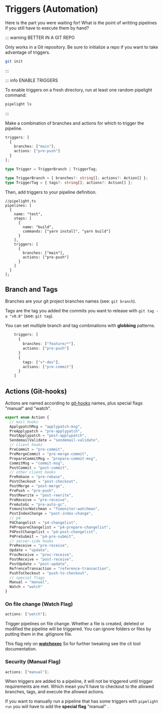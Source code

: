 # Triggers (Automation)

Here is the part you were waiting for!
What is the point of writting pipelines if you still have to execute them by hand?

::: warning BETTER IN A GIT REPO

Only works in a Git repository.
Be sure to initialize a repo if you want to take advantage of triggers.

```sh
git init
```

:::

::: info ENABLE TRIGGERS

To enable triggers on a fresh directory, run at least one random pipelight command:

```sh
pipelight ls
```

:::

Make a combination of branches and actions for which to trigger the pipeline.

```ts
triggers: [
  {
    branches: ["main"],
    actions: ["pre-push"]
  }
];
```

```ts
type Trigger = TriggerBranch | TriggerTag;

type TriggerBranch = { branches?: string[]; actions?: Action[] };
type TriggerTag = { tags?: string[]; actions?: Action[] };
```

Then, add triggers to your pipeline definition.

```ts{11}
//pipelight.ts
pipelines: [
  {
    name: "test",
    steps: [
      {
        name: "build",
        commands: ["yarn install", "yarn build"]
      }
    ],
    triggers: [
      {
        branches: ["main"],
        actions: ["pre-push"]
      }
    ]
  }
];
```

## Branch and Tags

Branches are your git project branches names (see: `git branch`).

Tags are the tag you added the commits you want to release with `git tag -a "v0.8"` (see: `git tag`).

You can set multiple branch and tag combinations with **globbing** patterns.

```ts
    triggers: [
      {
        branches: ["feature/*"],
        actions: ["pre-push"]
      }
      {
        tags: ["v*-dev"],
        actions: ["pre-commit"]
      }
    ]
```

## Actions (Git-hooks)

Actions are named according to [git-hooks](https://githooks.com/) names,
plus special flags "manual" and "watch".

```ts
export enum Action {
  // mail hooks
  ApplypatchMsg = "applypatch-msg",
  PreApplypatch = "pre-applypatch",
  PostApplypatch = "post-applypatch",
  SendemailValidate = "sendemail-validate",
  // client hooks
  PreCommit = "pre-commit",
  PreMergeCommit = "pre-merge-commit",
  PrepareCommitMsg = "prepare-commit-msg",
  CommitMsg = "commit-msg",
  PostCommit = "post-commit",
  // other client hooks
  PreRebase = "pre-rebase",
  PostCheckout = "post-checkout",
  PostMerge = "post-merge",
  PrePush = "pre-push",
  PostRewrite = "post-rewrite",
  PreReceive = "pre-receive",
  PreAutoGc = "pre-auto-gc",
  FsmonitorWatchman = "fsmonitor-watchman",
  PostIndexChange = "past-index-change",
  // p4
  P4Changelist = "p4-changelist",
  P4PrepareChangelist = "p4-prepare-changelist",
  P4PostChangelist = "p4-post-changelist",
  P4PreSubmit = "p4-pre-submit",
  // server-side hooks
  PreReceive = "pre-receive",
  Update = "update",
  ProcReceive = "proc-receive",
  PostReceive = "post-receive",
  PostUpdate = "post-update",
  RefrenceTransaction = "reference-transaction",
  PushToCheckout = "push-to-checkout",
  // special flags
  Manual = "manual",
  Watch = "watch"
}
```

### On file change (Watch Flag)

```ts
actions: ["watch"];
```

Trigger pipelines on file change.
Whether a file is created, deleted or modified the pipeline will be triggered.
You can ignore folders or files by putting them in the .gitignore file.

This flag rely on **[watchexec](https://github.com/watchexec/watchexec)**
So for further tweaking see the cli tool documentation.

### Security (Manual Flag)

```ts
actions: ["manual"];
```

When triggers are added to a pipeline, it will not be triggered until trigger requirements are met.
Which mean you'll have to checkout to the allowed branches, tags, and execute the allowed actions.

If you want to manually run a pipeline that has some triggers with `pipelight run`
you wiil have to add the **special flag** "manual" .
